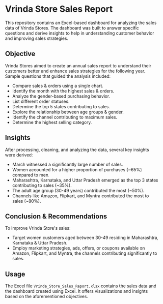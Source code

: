 
# Vrinda Store Sales Report

This repository contains an Excel-based dashboard for analyzing the sales data of Vrinda Stores. The dashboard was built to answer specific questions and derive insights to help in understanding customer behavior and improving sales strategies.

## Objective

Vrinda Stores aimed to create an annual sales report to understand their customers better and enhance sales strategies for the following year. Sample questions that guided the analysis included:

- Compare sales & orders using a single chart.
- Identify the month with the highest sales & orders.
- Analyze the gender-based purchasing behavior.
- List different order statuses.
- Determine the top 5 states contributing to sales.
- Explore the relationship between age groups & gender.
- Identify the channel contributing to maximum sales.
- Determine the highest selling category.

## Insights

After processing, cleaning, and analyzing the data, several key insights were derived:

- March witnessed a significantly large number of sales.
- Women accounted for a higher proportion of purchases (~65%) compared to men.
- Maharashtra, Karnataka, and Uttar Pradesh emerged as the top 3 states contributing to sales (~35%).
- The adult age group (30-49 years) contributed the most (~50%).
- Channels like Amazon, Flipkart, and Myntra contributed the most to sales (~80%).

## Conclusion & Recommendations

To improve Vrinda Store's sales:

- Target women customers aged between 30-49 residing in Maharashtra, Karnataka & Uttar Pradesh.
- Employ marketing strategies, ads, offers, or coupons available on Amazon, Flipkart, and Myntra, the channels contributing significantly to sales.

## Usage

The Excel file `Vrinda_Store_Sales_Report.xlsx` contains the sales data and the dashboard created using Excel. It offers visualizations and insights based on the aforementioned objectives.

